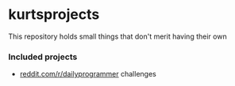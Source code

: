 # kurtsprojects
This repository holds small things that don't merit having their own


### Included projects

*	[reddit.com/r/dailyprogrammer](https://www.reddit.com/r/dailyprogrammer/) challenges
